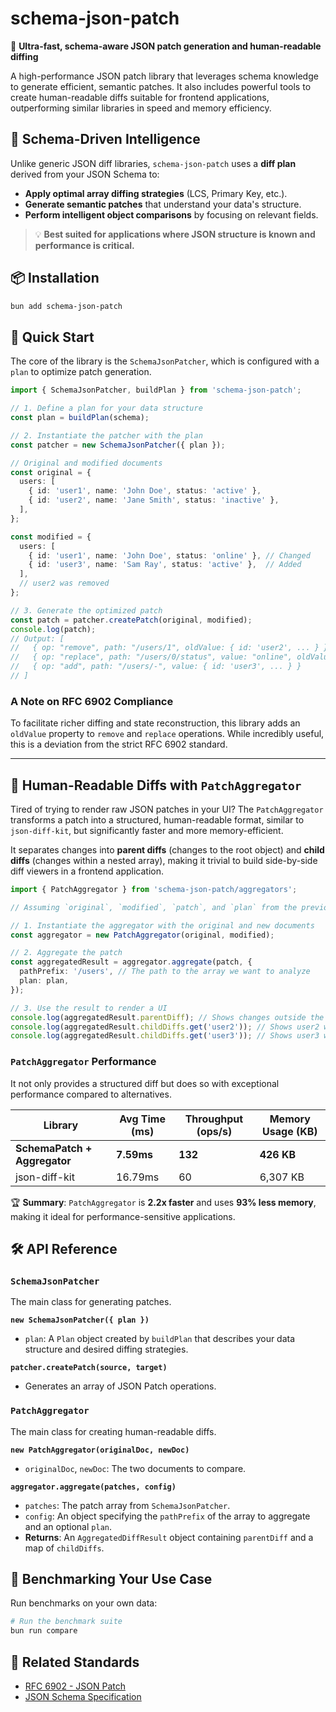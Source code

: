 # schema-json-patch

🚀 **Ultra-fast, schema-aware JSON patch generation and human-readable diffing**

A high-performance JSON patch library that leverages schema knowledge to generate efficient, semantic patches. It also includes powerful tools to create human-readable diffs suitable for frontend applications, outperforming similar libraries in speed and memory efficiency.

## 🧠 Schema-Driven Intelligence

Unlike generic JSON diff libraries, `schema-json-patch` uses a **diff plan** derived from your JSON Schema to:

- **Apply optimal array diffing strategies** (LCS, Primary Key, etc.).
- **Generate semantic patches** that understand your data's structure.
- **Perform intelligent object comparisons** by focusing on relevant fields.

> 💡 **Best suited for applications where JSON structure is known and performance is critical.**

## 📦 Installation

```bash
bun add schema-json-patch
```

## 🚀 Quick Start

The core of the library is the `SchemaJsonPatcher`, which is configured with a `plan` to optimize patch generation.

```typescript
import { SchemaJsonPatcher, buildPlan } from 'schema-json-patch';

// 1. Define a plan for your data structure
const plan = buildPlan(schema);

// 2. Instantiate the patcher with the plan
const patcher = new SchemaJsonPatcher({ plan });

// Original and modified documents
const original = {
  users: [
    { id: 'user1', name: 'John Doe', status: 'active' },
    { id: 'user2', name: 'Jane Smith', status: 'inactive' },
  ],
};

const modified = {
  users: [
    { id: 'user1', name: 'John Doe', status: 'online' }, // Changed
    { id: 'user3', name: 'Sam Ray', status: 'active' },  // Added
  ],
  // user2 was removed
};

// 3. Generate the optimized patch
const patch = patcher.createPatch(original, modified);
console.log(patch);
// Output: [
//   { op: "remove", path: "/users/1", oldValue: { id: 'user2', ... } },
//   { op: "replace", path: "/users/0/status", value: "online", oldValue: "active" },
//   { op: "add", path: "/users/-", value: { id: 'user3', ... } }
// ]
```

### A Note on RFC 6902 Compliance

To facilitate richer diffing and state reconstruction, this library adds an `oldValue` property to `remove` and `replace` operations. While incredibly useful, this is a deviation from the strict RFC 6902 standard.

---

## 🎨 Human-Readable Diffs with `PatchAggregator`

Tired of trying to render raw JSON patches in your UI? The `PatchAggregator` transforms a patch into a structured, human-readable format, similar to `json-diff-kit`, but significantly faster and more memory-efficient.

It separates changes into **parent diffs** (changes to the root object) and **child diffs** (changes within a nested array), making it trivial to build side-by-side diff viewers in a frontend application.

```typescript
import { PatchAggregator } from 'schema-json-patch/aggregators';

// Assuming `original`, `modified`, `patch`, and `plan` from the previous example

// 1. Instantiate the aggregator with the original and new documents
const aggregator = new PatchAggregator(original, modified);

// 2. Aggregate the patch
const aggregatedResult = aggregator.aggregate(patch, {
  pathPrefix: '/users', // The path to the array we want to analyze
  plan: plan,
});

// 3. Use the result to render a UI
console.log(aggregatedResult.parentDiff); // Shows changes outside the /users array
console.log(aggregatedResult.childDiffs.get('user2')); // Shows user2 was removed
console.log(aggregatedResult.childDiffs.get('user3')); // Shows user3 was added
```

### `PatchAggregator` Performance

It not only provides a structured diff but does so with exceptional performance compared to alternatives.

| Library | Avg Time (ms) | Throughput (ops/s) | Memory Usage (KB) |
|---|---|---|---|
| **SchemaPatch + Aggregator** | **7.59ms** | **132** | **426 KB** |
| json-diff-kit | 16.79ms | 60 | 6,307 KB |

🏆 **Summary**: `PatchAggregator` is **2.2x faster** and uses **93% less memory**, making it ideal for performance-sensitive applications.

## 🛠️ API Reference

### `SchemaJsonPatcher`
The main class for generating patches.

**`new SchemaJsonPatcher({ plan })`**
- `plan`: A `Plan` object created by `buildPlan` that describes your data structure and desired diffing strategies.

**`patcher.createPatch(source, target)`**
- Generates an array of JSON Patch operations.

### `PatchAggregator`
The main class for creating human-readable diffs.

**`new PatchAggregator(originalDoc, newDoc)`**
- `originalDoc`, `newDoc`: The two documents to compare.

**`aggregator.aggregate(patches, config)`**
- `patches`: The patch array from `SchemaJsonPatcher`.
- `config`: An object specifying the `pathPrefix` of the array to aggregate and an optional `plan`.
- **Returns**: An `AggregatedDiffResult` object containing `parentDiff` and a map of `childDiffs`.

## 🔬 Benchmarking Your Use Case

Run benchmarks on your own data:

```bash
# Run the benchmark suite
bun run compare
```

## 🔗 Related Standards

- [RFC 6902 - JSON Patch](https://tools.ietf.org/html/rfc6902)
- [JSON Schema Specification](https://json-schema.org/specification.html)

